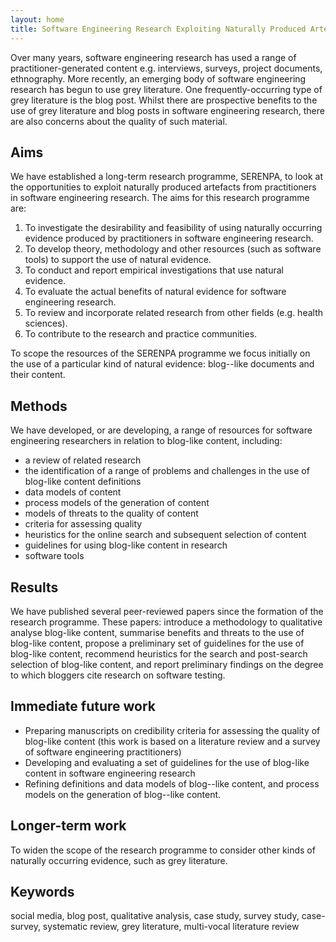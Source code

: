 ```yaml
---
layout: home
title: Software Engineering Research Exploiting Naturally Produced Artefacts
---
```


Over many years, software engineering research has used a range of practitioner-generated content e.g. interviews, surveys, project documents, ethnography. More recently, an emerging body of software engineering research has begun to use grey literature. One frequently-occurring type of grey literature is the blog post. Whilst there are prospective benefits to the use of grey literature and blog posts in software engineering research, there are also concerns about the quality of such material.

## Aims
We have established a long-term research programme, SERENPA, to look at the opportunities to exploit naturally produced artefacts from practitioners in software engineering research. The aims for this research programme are:

1. To investigate the desirability and feasibility of using naturally occurring evidence produced by practitioners in software engineering research.
2. To develop theory, methodology and other resources (such as software tools) to support the use of natural evidence.
3. To conduct and report empirical investigations that use natural evidence.
4. To evaluate the actual benefits of natural evidence for software engineering research.
5. To review and incorporate related research from other fields (e.g. health sciences).
6. To contribute to the research and practice communities.

To scope the resources of the SERENPA programme we focus initially on the use of a particular kind of natural evidence: blog--like documents and their content.

## Methods
We have developed, or are developing, a range of resources for software engineering researchers in relation to blog-like content, including:
- a review of related research
- the identification of a range of problems and challenges in the use of blog-like content definitions
- data models of content
- process models of the generation of content
- models of threats to the quality of content
- criteria for assessing quality
- heuristics for the online search and subsequent selection of content
- guidelines for using blog-like content in research
- software tools

## Results
We have published several peer-reviewed papers since the formation of the research programme. These papers: introduce a methodology to qualitative analyse blog-like content, summarise benefits and threats to the use of blog-like content, propose a preliminary set of guidelines for the use of blog-like content, recommend heuristics for the search and post-search selection of blog-like content, and report preliminary findings on the degree to which bloggers cite research on software testing.

## Immediate future work
- Preparing manuscripts on credibility criteria for assessing the quality of blog-like content (this work is based on a literature review and a survey of software engineering practitioners)
- Developing and evaluating a set of guidelines for the use of blog-like content in software engineering research
- Refining definitions and data models of blog--like content, and process models on the generation of blog--like content.

## Longer-term work
To widen the scope of the research programme to consider other kinds of naturally occurring evidence, such as grey literature.

## Keywords
social media, blog post, qualitative analysis, case study, survey study, case-survey, systematic review, grey literature, multi-vocal literature review
